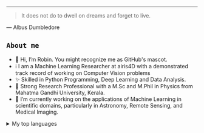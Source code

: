 


<!---
<picture>
  <source media="(prefers-color-scheme: dark)" srcset="https://user-images.githubusercontent.com/25423296/163456776-7f95b81a-f1ed-45f7-b7ab-8fa810d529fa.png">
  <source media="(prefers-color-scheme: light)" srcset="https://user-images.githubusercontent.com/25423296/163456779-a8556205-d0a5-45e2-ac17-42d089e3c3f8.png">
  <img alt="Shows an illustrated sun in light mode and a moon with stars in dark mode." src="https://user-images.githubusercontent.com/25423296/163456779-a8556205-d0a5-45e2-ac17-42d089e3c3f8.png">
</picture>
--->
---
> It does not do to dwell on dreams and forget to live.

— Albus Dumbledore

## `About me`

- 👋 Hi, I’m Robin. You might recognize me as GitHub's mascot.
- ℹ️ I am a Machine Learning Researcher at airis4D with a demonstrated track record of working on Computer Vision problems
- ✨ Skilled in Python Programming, Deep Learning and Data Analysis. 
- 👀 Strong Research Professional with a M.Sc and M.Phil in Physics from Mahatma Gandhi University, Kerala.
- 🌱 I’m currently working on the applications of Machine Learning in scientific domains, particularly in Astronomy, Remote Sensing, and Medical Imaging.

<details>
<summary>My top languages</summary>

| Rank | Languages |
|-----:|-----------|
|     1| Python    |
|     2| C++       |
|     3| SQL       |
|     4| Julia     |
  
</details>
  

<!---
robinjacobroy/robinjacobroy is a ✨ special ✨ repository because its `README.md` (this file) appears on your GitHub profile.
You can click the Preview link to take a look at your changes.
--->
